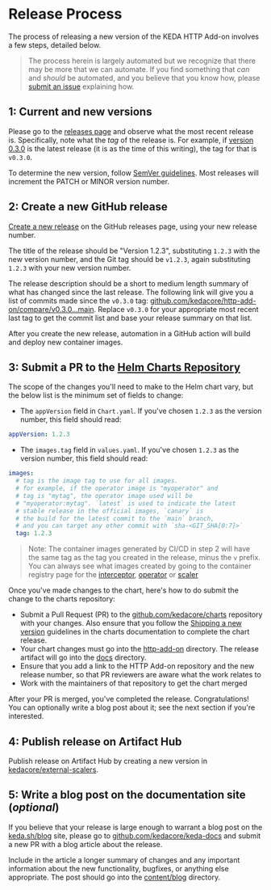 # Release Process

The process of releasing a new version of the KEDA HTTP Add-on involves a few steps, detailed below.

>The process herein is largely automated but we recognize that there may be more that we can automate. If you find something that _can_ and _should_ be automated, and you believe that you know how, please [submit an issue](https://github.com/kedacore/http-add-on/issues/new?assignees=&labels=needs-discussion%2Cfeature-request&template=Feature_request.md) explaining how.

## 1: Current and new versions

Please go to the [releases page](https://github.com/kedacore/http-add-on/releases) and observe what the most recent release is. Specifically, note what the _tag_ of the release is. For example, if [version 0.3.0](https://github.com/kedacore/http-add-on/releases/tag/v0.3.0) is the latest release (it is as the time of this writing), the tag for that is `v0.3.0`.

To determine the new version, follow [SemVer guidelines](https://semver.org). Most releases will increment the PATCH or MINOR version number.

## 2: Create a new GitHub release

[Create a new release](https://github.com/kedacore/http-add-on/releases/new) on the GitHub releases page, using your new release number.

The title of the release should be "Version 1.2.3", substituting `1.2.3` with the new version number, and the Git tag should be `v1.2.3`, again substituting `1.2.3` with your new version number.

The release description should be a short to medium length summary of what has changed since the last release. The following link will give you a list of commits made since the `v0.3.0` tag: [github.com/kedacore/http-add-on/compare/v0.3.0...main](https://github.com/kedacore/http-add-on/compare/v0.3.0...main). Replace `v0.3.0` for your appropriate most recent last tag to get the commit list and base your release summary on that list.

After you create the new release, automation in a GitHub action will build and deploy new container images.

## 3: Submit a PR to the [Helm Charts Repository](https://github.com/kedacore/charts)

The scope of the changes you'll need to make to the Helm chart vary, but the below list is the minimum set of fields to change:

- The `appVersion` field in `Chart.yaml`. If you've chosen `1.2.3` as the version number, this field should read:

```yaml
appVersion: 1.2.3
```

- The `images.tag` field in `values.yaml`. If you've chosen `1.2.3` as the version number, this field should read:

```yaml
images:
  # tag is the image tag to use for all images.
  # for example, if the operator image is "myoperator" and
  # tag is "mytag", the operator image used will be
  # "myoperator:mytag". `latest` is used to indicate the latest
  # stable release in the official images, `canary` is
  # the build for the latest commit to the `main` branch,
  # and you can target any other commit with `sha-<GIT_SHA[0:7]>`
  tag: 1.2.3
```

>Note: The container images generated by CI/CD in step 2 will have the same tag as the tag you created in the release, minus the `v` prefix. You can always see what images created by going to the container registry page for the [interceptor](https://github.com/orgs/kedacore/packages/container/package/http-add-on-interceptor), [operator](https://github.com/kedacore/http-add-on/pkgs/container/http-add-on-operator) or [scaler](https://github.com/kedacore/http-add-on/pkgs/container/http-add-on-scaler)


Once you've made changes to the chart, here's how to do submit the change to the charts repository:

- Submit a Pull Request (PR) to the [github.com/kedacore/charts](https://github.com/kedacore/charts) repository with your changes. Also ensure that you follow the [Shipping a new version](https://github.com/kedacore/charts/blob/master/CONTRIBUTING.md#shipping-a-new-version) guidelines in the charts documentation to complete the chart release.
- Your chart changes must go into the [http-add-on](https://github.com/kedacore/charts/tree/master/http-add-on) directory. The release artifact will go into the [docs](https://github.com/kedacore/charts/tree/master/docs) directory.
- Ensure that you add a link to the HTTP Add-on repository and the new release number, so that PR reviewers are aware what the work relates to
- Work with the maintainers of that repository to get the chart merged

After your PR is merged, you've completed the release. Congratulations! You can optionally write a blog post about it; see the next section if you're interested.

## 4: Publish release on Artifact Hub

Publish release on Artifact Hub by creating a new version in [kedacore/external-scalers](https://github.com/kedacore/external-scalers/tree/http/artifacthub/add-ons-http).

## 5: Write a blog post on the documentation site (_optional_)

If you believe that your release is large enough to warrant a blog post on the [keda.sh/blog](https://keda.sh/blog/) site, please go to [github.com/kedacore/keda-docs](https://github.com/kedacore/keda-docs) and submit a new PR with a blog article about the release.

Include in the article a longer summary of changes and any important information about the new functionality, bugfixes, or anything else appropriate. The post should go into the [content/blog](https://github.com/kedacore/keda-docs/tree/master/content/blog) directory.
